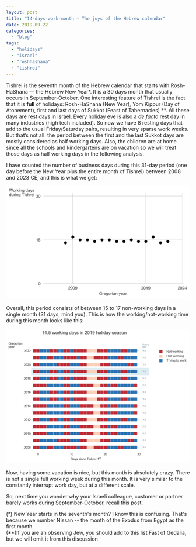 ```yaml
---
layout: post
title: "14-days-work-month — The joys of the Hebrew calendar"
date: 2019-09-22
categories: 
  - "blog"
tags: 
  - "holidays"
  - "israel"
  - "roshhashana"
  - "tishrei"
---
```


Tishrei is the seventh month of the Hebrew calendar that starts with Rosh-HaShana — the Hebrew New Year\*. It is a 30 days month that usually occurs in September-October. One interesting feature of Tishrei is the fact that it is **full** of holidays: Rosh-HaShana (New Year), Yom Kippur (Day of Atonement), first and last days of Sukkot (Feast of Tabernacles) \*\*. All these days are rest days in Israel. Every holiday eve is also a _de facto_ rest day in many industries (high tech included). So now we have 8 resting days that add to the usual Friday/Saturday pairs, resulting in very sparse work weeks. But that’s not all: the period between the first and the last Sukkot days are mostly considered as half working days. Also, the children are at home since all the schools and kindergartens are on vacation so we will treat those days as half working days in the following analysis.

I have counted the number of business days during this 31-day period (one day before the New Year plus the entire month of Tishrei) between 2008 and 2023 CE, and this is what we get:

![](/assets/images/2019/09/tishrei_01_working_days.png?w=1024)

Overall, this period consists of between 15 to 17 non-working days in a single month (31 days, mind you). This is how the working/not-working time during this month looks like this:

![](/assets/images/2019/09/tishrei_02_monthview.png?w=1024)

Now, having some vacation is nice, but this month is absolutely crazy. There is not a single full working week during this month. It is very similar to the constantly interrupt work day, but at a different scale.

So, next time you wonder why your Israeli colleague, customer or partner barely works during September-October, recall this post.

(\*) New Year starts in the seventh's month? I know this is confusing. That's because we number Nissan -- the month of the Exodus from Egypt as the first month.  
(\*\*)If you are an observing Jew, you should add to this list Fast of Gedalia, but we will omit it from this discussion
